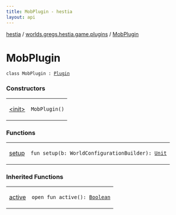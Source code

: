 ```yaml
---
title: MobPlugin - hestia
layout: api
---
```


<div class='api-docs-breadcrumbs'><a href="../../index.html">hestia</a> / <a href="../index.html">worlds.gregs.hestia.game.plugins</a> / <a href="./index.html">MobPlugin</a></div>

# MobPlugin

<div class="signature"><code><span class="keyword">class </span><span class="identifier">MobPlugin</span>&nbsp;<span class="symbol">:</span>&nbsp;<a href="../../worlds.gregs.hestia.game.plugin/-plugin/index.html"><span class="identifier">Plugin</span></a></code></div>

### Constructors

<table class="api-docs-table">
<tbody>
<tr>
<td markdown="1">

<a href="-init-.html">&lt;init&gt;</a>


</td>
<td markdown="1">
<div class="signature"><code><span class="identifier">MobPlugin</span><span class="symbol">(</span><span class="symbol">)</span></code></div>

</td>
</tr>
</tbody>
</table>

### Functions

<table class="api-docs-table">
<tbody>
<tr>
<td markdown="1">

<a href="setup.html">setup</a>


</td>
<td markdown="1">
<div class="signature"><code><span class="keyword">fun </span><span class="identifier">setup</span><span class="symbol">(</span><span class="parameterName" id="worlds.gregs.hestia.game.plugins.MobPlugin$setup(com.artemis.WorldConfigurationBuilder)/b">b</span><span class="symbol">:</span>&nbsp;<span class="identifier">WorldConfigurationBuilder</span><span class="symbol">)</span><span class="symbol">: </span><a href="https://kotlinlang.org/api/latest/jvm/stdlib/kotlin/-unit/index.html"><span class="identifier">Unit</span></a></code></div>

</td>
</tr>
</tbody>
</table>

### Inherited Functions

<table class="api-docs-table">
<tbody>
<tr>
<td markdown="1">

<a href="../../worlds.gregs.hestia.game.plugin/-plugin/active.html">active</a>


</td>
<td markdown="1">
<div class="signature"><code><span class="keyword">open</span> <span class="keyword">fun </span><span class="identifier">active</span><span class="symbol">(</span><span class="symbol">)</span><span class="symbol">: </span><a href="https://kotlinlang.org/api/latest/jvm/stdlib/kotlin/-boolean/index.html"><span class="identifier">Boolean</span></a></code></div>

</td>
</tr>
</tbody>
</table>
